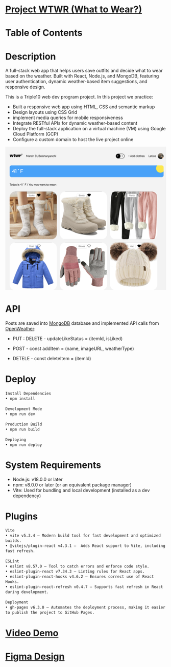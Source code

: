 
# [Project WTWR (What to Wear?)](https://leticezwinger.com/)

# Table of Contents

# Description

A full-stack web app that helps users save outfits and decide what to wear based on the weather. Built with React, Node.js, and MongoDB, featuring user authentication, dynamic weather-based item suggestions, and responsive design.

This is a Triple10 web dev program project. In this project we practice:

- Built a responsive web app using HTML, CSS and semantic markup
- Design layouts using CSS Grid
- implement media queries for mobile responsiveness
- Integrate RESTful APIs for dynamic weather-based content
- Deploy the full-stack application on a virtual machine (VM) using Google Cloud Platform (GCP)
- Configure a custom domain to host the live project online

![desktop-view](/src/assets/wtwr.png)

# API

Posts are saved into [MongoDB](https://www.mongodb.com/) database and implemented API calls from [OpenWeather](https://openweathermap.org/):

* PUT : DELETE - updateLikeStatus = (itemId, isLiked)

* POST - const addItem = (name, imageURL, weatherType) 

* DETELE - const deleteItem = (itemId)



# Deploy

	Install Dependencies
	• npm install

	Development Mode
	• npm run dev

	Production Build
	• npm run build

	Deploying
	• npm run deploy
	

# System Requirements

* Node.js: v18.0.0 or later
* npm: v8.0.0 or later (or an equivalent package manager)
* Vite: Used for bundling and local development (installed as a dev dependency)



# Plugins
	Vite
	• vite v5.3.4 – Modern build tool for fast development and optimized builds.
	• @vitejs/plugin-react v4.3.1 –  Adds React support to Vite, including fast refresh.

	ESLint
	• eslint v8.57.0 – Tool to catch errors and enforce code style.
	• eslint-plugin-react v7.34.3 – Linting rules for React apps.
	• eslint-plugin-react-hooks v4.6.2 – Ensures correct use of React Hooks.
	• eslint-plugin-react-refresh v0.4.7 – Supports fast refresh in React during development.

	Deployment
	• gh-pages v6.3.0 – Automates the deployment process, making it easier to publish the project to GitHub Pages.



# [Video Demo](https://youtu.be/TOht5NQbq64)

# [Figma Design](https://www.figma.com/design/dQLJwEKasIdspciJAJrCaf/Sprint-11_-WTWR?node-id=311-433&p=f&t=8heaDjekYZaoSaKv-0)
